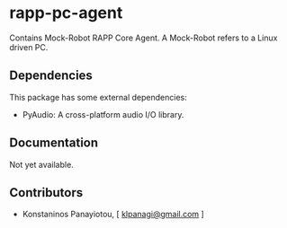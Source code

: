 # rapp-pc-agent

Contains Mock-Robot RAPP Core Agent. A Mock-Robot refers to a Linux driven PC.

## Dependencies

This package has some external dependencies:

- PyAudio: A cross-platform audio I/O library.


## Documentation

Not yet available.


## Contributors

- Konstaninos Panayiotou, [ klpanagi@gmail.com ]
